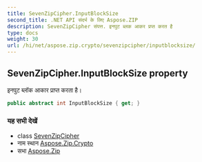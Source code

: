 ```yaml
---
title: SevenZipCipher.InputBlockSize
second_title: .NET API संदर्भ के लिए Aspose.ZIP
description: SevenZipCipher संपत्त. इनपुट ब्लक आकर प्रप्त करत है
type: docs
weight: 30
url: /hi/net/aspose.zip.crypto/sevenzipcipher/inputblocksize/
---
```

## SevenZipCipher.InputBlockSize property

इनपुट ब्लॉक आकार प्राप्त करता है।

```csharp
public abstract int InputBlockSize { get; }
```

### यह सभी देखें

* class [SevenZipCipher](../)
* नाम स्थान [Aspose.Zip.Crypto](../../sevenzipcipher/)
* सभा [Aspose.Zip](../../../)


